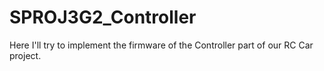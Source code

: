 # SPROJ3G2_Controller
Here I'll try to implement the firmware of the Controller part of our RC Car project.
